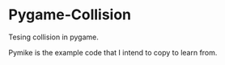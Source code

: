 # Pygame-Collision
Tesing collision in pygame.

Pymike is the example code that I intend to copy to learn from.
